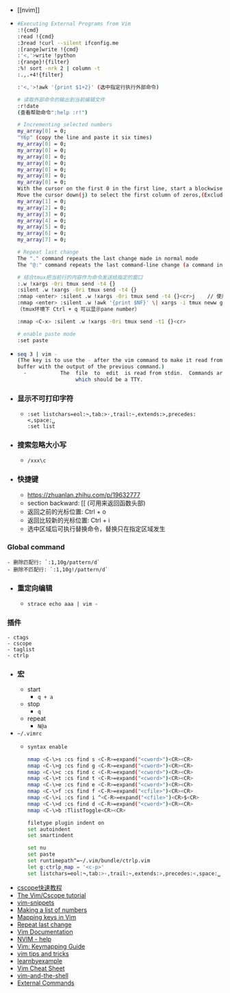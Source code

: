 - [[nvim]]
- ```bash
  #Executing External Programs from Vim
  :!{cmd}
  :read !{cmd}
  :3read !curl --silent ifconfig.me
  :[range]write !{cmd}
  :'<,'>write !python
  :{range}!{filter}
  :%! sort -nrk 2 | column -t
  :.,.+4!{filter}

  :'<,'>!awk '{print $1+2}' (选中指定行执行外部命令)

  # 读取外部命令的输出到当前编辑文件
  :r!date
  (查看帮助命令":help :r!")

  # Incrementing selected numbers
  my_array[0] = 0;
  "Y6p" (copy the line and paste it six times)
  my_array[0] = 0;
  my_array[0] = 0;
  my_array[0] = 0;
  my_array[0] = 0;
  my_array[0] = 0;
  my_array[0] = 0;
  my_array[0] = 0;
  With the cursor on the first 0 in the first line, start a blockwise select by pressing "Ctrl-V" 
  Move the cursor down(j) to select the first column of zeros,(Exclude first line by pressing "o") then   press "g Ctrl-A"
  my_array[1] = 0;
  my_array[2] = 0;
  my_array[3] = 0;
  my_array[4] = 0;
  my_array[5] = 0;
  my_array[6] = 0;
  my_array[7] = 0;

  # Repeat last change
  The "." command repeats the last change made in normal mode
  The "@:" command repeats the last command-line change (a command invoked with ":")

  # 结合tmux把当前行的内容作为命令发送给指定的窗口
  :.w !xargs -0ri tmux send -t4 {}
  :silent .w !xargs -0ri tmux send -t4 {}
  :nmap <enter> :silent .w !xargs -0ri tmux send -t4 {}<cr>j	// 使用回车键自动执行当前行命令并到下一行
  :nmap <enter> :silent .w !awk '{print $NF}' \| xargs -i tmux neww git difftool -y {}<cr>
  （tmux环境下 Ctrl + q 可以显示pane number）

  :nmap <C-x> :silent .w !xargs -0ri tmux send -t1 {}<cr>
  
  # enable paste mode
  :set paste
  ```
- ```bash
  seq 3 | vim -
  (The key is to use the - after the vim command to make it read from stdin. This will open a new 
  buffer with the output of the previous command.)
  	-           The  file  to  edit  is read from stdin.  Commands are read from stderr,
                     which should be a TTY.
  
  
  ```
- ### 显示不可打印字符
	- ```vim
	  :set listchars=eol:¬,tab:>·,trail:~,extends:>,precedes:<,space:␣
	  :set list
	  ```
- ### 搜索忽略大小写
	- ```vim
	  /xxx\c
	  ```
- ### 快捷键
	- https://zhuanlan.zhihu.com/p/19632777
	- section backward: \[\[ (可用来返回函数头部)
	- 返回之前的光标位置: Ctrl + o
	- 返回比较新的光标位置: Ctrl + i
	- 选中区域后可执行替换命令，替换只在指定区域发生
### Global command
	- 删除匹配行: `:1,10g/pattern/d`
	- 删除不匹配行: `:1,10g!/pattern/d`
- ### 重定向编辑
	- `strace echo aaa | vim -`
### 插件
	- ctags
	- cscope
	- taglist
	- ctrlp
- ### 宏
	- start
		- `q + a`
	- stop
		- `q`
	- repeat
		- `N@a`
- `~/.vimrc`
	- ```bash
	  syntax enable
	  
	  nmap <C-\>s :cs find s <C-R>=expand("<cword>")<CR><CR>
	  nmap <C-\>g :cs find g <C-R>=expand("<cword>")<CR><CR>
	  nmap <C-\>c :cs find c <C-R>=expand("<cword>")<CR><CR>
	  nmap <C-\>t :cs find t <C-R>=expand("<cword>")<CR><CR>
	  nmap <C-\>e :cs find e <C-R>=expand("<cword>")<CR><CR>
	  nmap <C-\>f :cs find f <C-R>=expand("<cfile>")<CR><CR>
	  nmap <C-\>i :cs find i ^<C-R>=expand("<cfile>")<CR>$<CR>
	  nmap <C-\>d :cs find d <C-R>=expand("<cword>")<CR><CR>
	  nmap <C-\>b :TlistToggle<CR><CR>
	  
	  filetype plugin indent on
	  set autoindent
	  set smartindent
	  
	  set nu
	  set paste
	  set runtimepath^=~/.vim/bundle/ctrlp.vim
	  let g:ctrlp_map = '<c-p>'
	  set listchars=eol:¬,tab:>·,trail:~,extends:>,precedes:<,space:␣
	  ```
- [cscope快速教程](https://yiwenshao.github.io/2016/12/25/cscope%E5%BF%AB%E9%80%9F%E6%95%99%E7%A8%8B/)
- [The Vim/Cscope tutorial](https://cscope.sourceforge.net/cscope_vim_tutorial.html)
- [vim-snippets](https://github.com/honza/vim-snippets)
- [Making a list of numbers](https://vim.fandom.com/wiki/Making_a_list_of_numbers)
- [Mapping keys in Vim](https://vim.fandom.com/wiki/Mapping_keys_in_Vim_-_Tutorial_(Part_1))
- [Repeat last change](https://vim.fandom.com/wiki/Repeat_last_change)
- [Vim Documentation](https://vim-jp.org/vimdoc-en/)
- [NVIM - help](https://neovim.io/doc/user/)
- [Vim: Keymapping Guide](https://www.meetgor.com/vim-keymaps/)
- [vim tips and tricks](https://www.cs.swarthmore.edu/oldhelp/vim/home.html)
- [learnbyexample](https://learnbyexample.github.io/tags/vim/)
- [Vim Cheat Sheet](https://vim.rtorr.com/)
- [vim-and-the-shell](https://vimways.org/2019/vim-and-the-shell/)
- [External Commands](https://learnvim.irian.to/basics/external_commands)